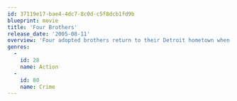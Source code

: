 ```yaml
---
id: 37119e17-bae4-4dc7-8c0d-c5f8dcb1fd9b
blueprint: movie
title: 'Four Brothers'
release_date: '2005-08-11'
overview: 'Four adopted brothers return to their Detroit hometown when their mother is murdered and vow to exact revenge on the killers.'
genres:
  -
    id: 28
    name: Action
  -
    id: 80
    name: Crime
---
```

